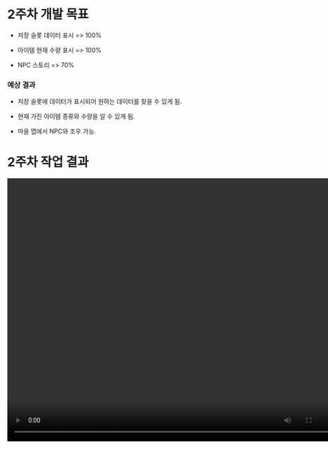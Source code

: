 # 2주차 개발 목표

* 저장 슬롯 데이터 표시 => 100%

* 아이템 현재 수량 표시 => 100%

* NPC 스토리 => 70%

### 예상 결과

* 저장 슬롯에 데이터가 표시되어 원하는 데이터를 찾을 수 있게 됨.

* 현재 가진 아이템 종류와 수량을 알 수 있게 됨.

* 마을 맵에서 NPC와 조우 가능.


# 2주차 작업 결과

<video controls width="760" height="600">
  <source src="./img/Regina_2주차_작업결과.mp4" type="video/mp4">
  Sorry, your browser doesn't support embedded videos.
</video>
